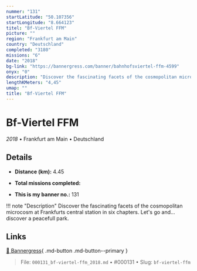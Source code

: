 ```yaml
---
nummer: "131"
startLatitude: "50.107356"
startLongitude: "8.664123"
titel: "Bf-Viertel FFM"
picture: ""
region: "Frankfurt am Main"
country: "Deutschland"
completed: "3180"
missions: "6"
date: "2018"
bg-link: "https://bannergress.com/banner/bahnhofsviertel-ffm-4599"
onyx: "0"
description: "Discover the fascinating facets of the cosmopolitan microcosm at Frankfurts central  station in six chapters. \nLet's go and... discover a peacefull park."
lengthKMeters: "4,45"
umap: ""
title: "Bf-Viertel FFM"
---
```

# Bf-Viertel FFM

*2018* • Frankfurt am Main • Deutschland



## Details
- **Distance (km):** 4.45

- **Total missions completed:** 
- **This is my banner no.:** 131


!!! note "Description"
    Discover the fascinating facets of the cosmopolitan microcosm at Frankfurts central  station in six chapters. 
Let's go and... discover a peacefull park.



## Links
[🔗 Bannergress](https://bannergress.com/banner/bahnhofsviertel-ffm-4599){ .md-button .md-button--primary }



> File: `000131_bf-viertel-ffm_2018.md` • #000131 • Slug: `bf-viertel-ffm`
